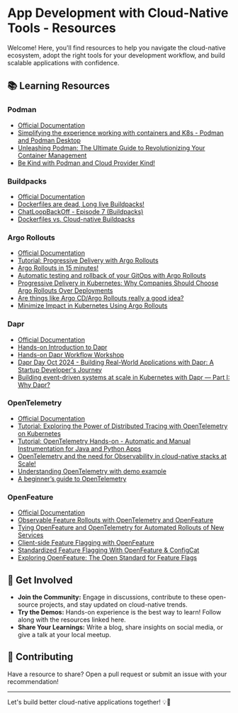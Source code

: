 # App Development with Cloud-Native Tools - Resources

Welcome! Here, you'll find resources to help you navigate the cloud-native ecosystem, adopt the right tools for your development workflow, and build scalable applications with confidence.

## 📚 Learning Resources

### Podman
- [Official Documentation](https://podman.io/)
- [Simplifying the experience working with containers and K8s - Podman and Podman Desktop](https://www.youtube.com/watch?v=v16c7-Gzpeo)
- [Unleashing Podman: The Ultimate Guide to Revolutionizing Your Container Management](https://medium.com/@williamwarley/unleashing-podman-the-ultimate-guide-to-revolutionizing-your-container-management-3a5bdbbd5ef8)
- [Be Kind with Podman and Cloud Provider Kind!](https://community.veeam.com/kubernetes-korner-90/be-kind-with-podman-and-cloud-provider-kind-9842)


### Buildpacks
- [Official Documentation](https://buildpacks.io/)
- [Dockerfiles are dead, Long live Buildpacks!](https://www.youtube.com/watch?v=0qqVxKiD-5o)
- [ChatLoopBackOff - Episode 7 (Buildpacks)](https://www.youtube.com/watch?v=lROTA5YXVO8)
- [Dockerfiles vs. Cloud-native Buildpacks](https://medium.com/@michael.vittrup.larsen/dockerfiles-vs-cloud-native-buildpacks-8acf8149dea1)

### Argo Rollouts
- [Official Documentation](https://argoproj.github.io/rollouts/)
- [Tutorial: Progressive Delivery with Argo Rollouts](https://www.youtube.com/watch?v=tnB0TwEqNFA)
- [Argo Rollouts in 15 minutes!](https://www.youtube.com/watch?v=w3xdopP4aEk)
- [Automatic testing and rollback of your GitOps with Argo Rollouts](https://jason-umiker.medium.com/automatic-rollback-of-your-gitops-with-argo-rollouts-04f94baa2d03)
- [Progressive Delivery in Kubernetes: Why Companies Should Choose Argo Rollouts Over Deployments](https://chamodshehanka.medium.com/progressive-delivery-in-kubernetes-why-companies-should-choose-argo-rollouts-over-deployments-150dbd705508)
- [Are things like Argo CD/Argo Rollouts really a good idea?](https://www.reddit.com/r/kubernetes/comments/1cgdikd/are_things_like_argo_cdargo_rollouts_really_a/)
- [Minimize Impact in Kubernetes Using Argo Rollouts](https://medium.com/@arielsimhon/minimize-impact-in-kubernetes-using-argo-rollouts-992fb9519969)

### Dapr
- [Official Documentation](https://dapr.io/)
- [Hands-on Introduction to Dapr](https://www.youtube.com/watch?v=9RH5KH24Vmo)
- [Hands-on Dapr Workflow Workshop](https://www.youtube.com/watch?v=fZ3vYTwvNic)
- [Dapr Day Oct 2024 - Building Real-World Applications with Dapr: A Startup Developer's Journey](https://www.youtube.com/watch?v=ewcSxd_yKfE)
- [Building event-driven systems at scale in Kubernetes with Dapr — Part I: Why Dapr?](https://headleysj.medium.com/building-event-driven-systems-in-kubernetes-with-dapr-part-i-dapr-vs-azure-functions-48f68a68fc22)

### OpenTelemetry
- [Official Documentation](https://opentelemetry.io/)
- [Tutorial: Exploring the Power of Distributed Tracing with OpenTelemetry on Kubernetes](https://www.youtube.com/watch?v=nwy0I6vdtEE)
- [Tutorial: OpenTelemetry Hands-on - Automatic and Manual Instrumentation for Java and Python Apps](https://www.youtube.com/watch?v=8CKgAyenEjo)
- [OpenTelemetry and the need for Observability in cloud-native stacks at Scale!](https://www.youtube.com/watch?v=pz1rYVFr-6Q)
- [Understanding OpenTelemetry with demo example](https://medium.com/@kedarnath93/understanding-opentelemetry-with-demo-example-d7991a4fc237)
- [A beginner’s guide to OpenTelemetry](https://faun.pub/opentelemetry-d71d369c83d7)
  
### OpenFeature
- [Official Documentation](https://openfeature.dev/)
- [Observable Feature Rollouts with OpenTelemetry and OpenFeature](https://www.youtube.com/watch?v=euYhIn4leW0)
- [Tying OpenFeature and OpenTelemetry for Automated Rollouts of New Services](https://www.youtube.com/watch?v=8hi-qixOYNc)
- [Client-side Feature Flagging with OpenFeature](https://www.youtube.com/watch?v=viBi_X5n8mI)
- [Standardized Feature Flagging With OpenFeature & ConfigCat](https://medium.com/scoro-engineering/standardized-feature-flagging-with-openfeature-configcat-07d0ce4c9599)
- [Exploring OpenFeature: The Open Standard for Feature Flags](https://isitobservable.io/site-reliability-engineering/exploring-openfeature-the-open-standard-for-feature-flags)
  

## 🚀 Get Involved
- **Join the Community:** Engage in discussions, contribute to these open-source projects, and stay updated on cloud-native trends.
- **Try the Demos:** Hands-on experience is the best way to learn! Follow along with the resources linked here.
- **Share Your Learnings:** Write a blog, share insights on social media, or give a talk at your local meetup.

## 🤝 Contributing
Have a resource to share? Open a pull request or submit an issue with your recommendation!

---
Let's build better cloud-native applications together! 💡🚀
